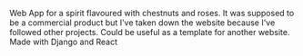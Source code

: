 Web App for a spirit flavoured with chestnuts and roses.
It was supposed to be a commercial product but I've taken down the website
because I've followed other projects.
Could be useful as a template for another website.
Made with Django and React



